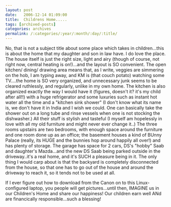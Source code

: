 ```yaml
---
layout: post
date:	2006-12-14 01:09:00
title:  Childrens Home.....
tags: [archived-posts]
categories: archives
permalink: /:categories/:year/:month/:day/:title/
---
```

No, that is not a subject title about some place which takes in children...this is about the home that my daughter and son in law have. I do love the place. The house itself is just the right size, light and airy (though of course, not right now, central heating is on!)...and the layout is SO convenient. The open kitchen/ dining/ drawing area means that, as I write, veggies are simmering on the hob, I am typing away, and KM is (that couch potato) watching some TV....the home is SO very organized, and unnecessary junk seems to be cleared ruthlessly, and regularly, unlike in my own home. The kitchen is also organized exactly the way I would have it (figures, doesn't it? it's my child after all!!) with a huge refrigerator and some luxuries such as instant hot water all the time and a "kitchen sink shower" (I don't know what its name is, we don't have it in India and I wish we could. One can basically take the shower out on a long tube and rinse vessels when one is not stocking the dishwasher.) All their stuff is stylish and tasteful (I myself am hopelessly in love with all my old furniture and might never ever change it..) The three rooms upstairs are two bedrooms, with enough space around the furniture and one room done up as an office; the basement houses a kind of BUnny Palace (really, its HUGE and the bunnies hop around happily all over!) and has plenty of storage. The garage has space for 2 cars, DS's "hobby" Saab and daughter's Mazda...and the new DS Saab being parked outside in the driveway..it's a real home, and it's SUCH a pleasure being in it. The only thing I would carp about is that the backyard is completely disconnected from the house, so that one has to go out of the house and  around the driveway to reach it, so it tends not to be used at all.

If I ever figure out how to download from the Canon on to this Linux-configured laptop, you people will get pictures...until then, IMAGINE us in our Children's Home and share our happiness! Our children earn well ANd are financically responsible...such a blessing!
